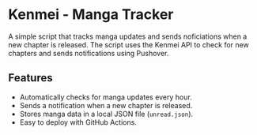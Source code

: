 # Kenmei - Manga Tracker
A simple script that tracks manga updates and sends noficiations when a new chapter is released.
The script uses the Kenmei API to check for new chapters and sends notifications using Pushover.

## Features
- Automatically checks for manga updates every hour.
- Sends a notification when a new chapter is released.
- Stores manga data in a local JSON file (`unread.json`).
- Easy to deploy with GitHub Actions.
